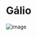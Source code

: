 # Gálio
![image](https://github.com/AndreCoutinhom/computer_board_periodic_table/assets/91290799/9409476c-32c6-4ab8-b2b5-3f049b29d2b1)
